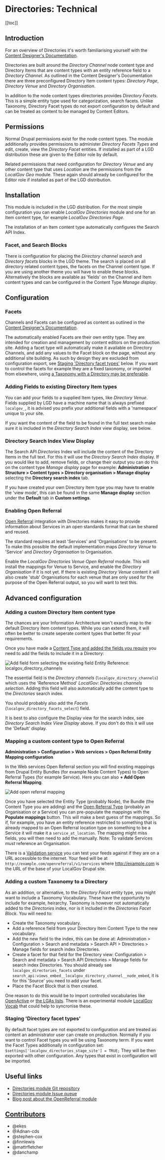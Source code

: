 # Directories: Technical
[[toc]]

## Introduction
For an overview of Directories it's worth familiarising yourself with the [Content Designer's Documentation](/content/features/directories).

Directories are built around the _Directory Channel_ node content type and Directory Items that are content types with an entity reference field to a _Directory Channel_. As outlined in the Content Designer's Documentation there are three preconfigured Directory Item content types: _Directory Page_, _Directory Venue_ and _Directory Organisation_.

In addition to the node content types directories provides _Directory Facets_. This is a simple entity type used for categorization, search facets. Unlike Taxonomy, Directory Facet types do not export configuration by default and can be treated as content to be managed by Content Editors.

## Permissions

Normal Drupal permissions exist for the node content types. The module additionally provides permissions to administer _Directory Facets Types_ and edit, create, view the _Directory Facet_ entities. If installed as part of a LGD distribution these are given to the Editor role by default.

Related permissions that need configuration for _Directory Venue_ and any other content type that uses _Location_ are the permissions from the _LocalGov Geo_ module. These again should already be configured for the Editor role if installed as part of the LGD distribution.

## Installation

This module is included in the LGD distribution. For the most simple configuration you can enable _LocalGov Directories_ module and one for an Item content type, for example _LocalGov Directories Page_.

The installation of an Item content type automatically configures the Search API Index.

### Facet, and Search Blocks

There is configuration for placing the _Directory channel search_ and _Directory facets_ blocks in the LGD theme. The search is placed on all directory related content types, the facets on the Channel content type. If you are using another theme you will have to enable these blocks. Alternatively the blocks are available as 'fields' on the Channel and Item content types and can be configured in the Content Type _Manage display_.

## Configuration

### Facets

Channels and Facets can be configured as content as outlined in the [Content Designer's Documentation](/content/features/directories).

The automatically enabled Facets are their own entity type. They are intended for creation and management by content editors on the production site. Adding a facet type will automatically make it available on Directory Channels, and add any values to the Facet block on the page, without any additional site
building. As such by design they are excluded from configuration export, see [Staging 'Directory facet types'](#staging-directory-facet-types) below. If you want to control the facets for example they are a fixed taxonomy, or imported from elsewhere, using [a Taxonomy with a Directory may be preferable](#adding-a-custom-taxonomy-to-a-directory). 

### Adding Fields to existing Directory Item types

You can add your fields to a supplied Item types, like _Directory Venue_. Fields supplied by LGD have a machine name that is always prefixed `localgov_`, it is advised you prefix your additional fields with a 'namespace' unique to your site.

If you want the content of the field to be found in the full text search make sure it is included in the _Directory Search Index_ view display, see below.

### Directory Search Index View Display

The Search API _Directories_ Index will include the content of the Directory Items in the full text. For this it will use the _Directory Search Index_ display. If you would like to add, remove fields, or change their output you can do this on the content type _Manage display_ page for example:  **Administration > Structure > Content types > Directory organisation > Manage display** selecting the **Directory search index** tab. 

If you have created your own Directory Item type you may have to enable the 'view mode', this can be found in the same **Manage display** section under the **Default** tab in **Custom settings**.

### Enabling Open Referral

[Open Referral](https://openreferraluk.org/) integration with Directories makes it easy to provide information about Services in an open standards format that can be shared and reused.

The standard requires at least 'Services' and 'Organisations' to be present. To make this possible the default implementation maps _Directory Venue_ to 'Service' and _Directory Organisation_ to Organisation.

Enable the *_LocalGov Directories Venue Open Referral_* module. This will install the mappings for Venue to Service, and enable the _Directory Organisation_ if it is not yet. If there is existing _Directory Venue_ content it will also create 'stub' Organisations for each venue that are only used for the purpose of the Open Referral output, so you will want to test this.

## Advanced configuration

### Adding a custom Directory Item content type

The chances are your Information Architecture won't exactly map to the default Directory Item content types. While you can extend them, it will often be better to create seperate content types that better fit your requirements.

Once you have made a [Content Type and added the fields you require](https://www.drupal.org/docs/user_guide/en/content-structure-chapter.html) you need to add the fields to include it in a Directory:

![Add field form selecting the existing field Entity Reference: localgov_directory_channels](~@images/directories-technical--add-directory-field.png)

The essential field is the _Directory channels_ (`localgov_directory_channels`) which uses the 'Reference Method' _LocalGov: Directories channels selection_. Adding this field will also automatically add the content type to the _Directories_ search index.

You should probably also add the _Facets_ (`localgov_directory_facets_select`) field.

It is best to also configure the Display view for the search index, see *Directory Search Index View Display* above. If you don't do this it will use the 'Default' display.

### Mapping a custom content type to Open Referral

**Administration > Configuration > Web services > Open Referral Entity Mapping configuration**

In the Web services Open Referral section you will find existing mappings from Drupal Entity Bundles (for example Node Content Types) to Open Referral Types (for example Service). Here you can also **+ Add Open Referral Mapping**. 

![Add open referral mapping](~@images/directories-technical--add-openreferral-map.png)

Once you have selected the Entity Type (probably Node), the Bundle (the Content Type you are adding) and the [Open Referral Type](http://docs.openreferral.org/en/latest/hsds/logical_model/) (probably an Organisation or a Service) you can pre-populate the mappings with the **Populate mappings** button. This will make a best guess of the mappings. So if, for example, you have an entity reference restricted to something that is already mapped to an Open Referral location type on something to be a Service it will make it a `service_at_location`. The mapping might miss fields, you will then need to add the manually. Note: To validate Services _must_ reference an Organisation.

There is a [Validation service](https://validator.openreferraluk.org/) you can test your feeds against if they are on a URL accessible to the internet. Your feed will be at `http://example.com/openreferral/v1/services` where http://example.com is the URL of the base of your LocalGov Drupal site.

### Adding a custom Taxonomy to a Directory

As an addition, or alternative, to the _Directory Facet_ entity type, you might want to include a Taxonomy Vocabulary. These have the opportunity to include for example, heirarchy. Taxonomy is however not automatically added to the _Directories_ index, nor is it included in the _Directories Facet Block_. You will need to:
* Create the Taxonomy vocabulary.
* Add a reference field from your Directory Item Content Type to the new vocabulary.
* Add the new field to the index, this can be done at: Administration > Configuration > Search and metadata > Search API > Directories > Manage fields for search index Directories.
* Create a facet for that field for the Directory view: Configuration > Search and metadata > Search API Directories > Manage fields for search index Directories. You should already see `localgov_directories_facets` under `search_api:views_embed__localgov_directory_channel__node_embed`, it is for this 'Source' you need to add your facet.
* Place the Facet Block that is then created.

One reason to do this would be to import controlled vocabularies like [OpenActive](https://www.openactive.io/) or [the LGAs lists](https://standards.esd.org.uk/). There is an experimental module [LocalGov Vocab](https://github.com/localgovdrupal/localgov_vocab) that could help to syncronise these.

### Staging 'Directory facet types'

By default facet types are not exported to configuration and are treated as content an administrator user can create on production. Normally if you want to control Facet types you will be using Taxonomy term. If you want the Facet Types additionally in configuration set:
`$settings['localgov_directories_stage_site'] = TRUE;`
They will be then exported with other configuration. Any types that exist in configuration will be imported.

## Useful links

- [Directories module Git repository](https://github.com/localgovdrupal/localgov_directories)
- [Directories module Issue queue](https://github.com/localgovdrupal/localgov_directories/issues)
- [Blog post about the OpenReferral module](https://localgovdrupal.org/news/2021/open-referral-uk-and-localgov-drupal)

## [Contributors](https://github.com/localgovdrupal/localgov_directories/graphs/contributors)

* @ekes
* @Adnan-cds
* @stephen-cox
* @finnlewis
* @mattrfletcher
* @danchamp
